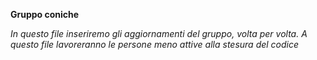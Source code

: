 **Gruppo coniche**

*In questo file inseriremo gli aggiornamenti del gruppo, volta per volta. A questo file lavoreranno le persone meno attive alla stesura del codice*

